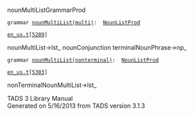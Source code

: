 ---
---
<span class="title">nounMultiList</span><span class="type">GrammarProd</span>

`grammar `<span class="classExtLink">[`nounMultiList(multi)`](../object/nounMultiList(multi).html)</span>` :   `[`NounListProd`](../object/NounListProd.html)

[`en_us.t`](../file/en_us.t.html)`[`[`5289`](../source/en_us.t.html#5289)`]`

<div class="gramrule">

nounMultiList-\>lst\_ nounConjunction terminalNounPhrase-\>np\_  

</div>

`grammar `<span class="classExtLink">[`nounMultiList(nonterminal)`](../object/nounMultiList(nonterminal).html)</span>` :   `[`NounListProd`](../object/NounListProd.html)

[`en_us.t`](../file/en_us.t.html)`[`[`5303`](../source/en_us.t.html#5303)`]`

<div class="gramrule">

nonTerminalNounMultiList-\>lst\_  

</div>

<div class="ftr">

TADS 3 Library Manual  
Generated on 5/16/2013 from TADS version 3.1.3

</div>
